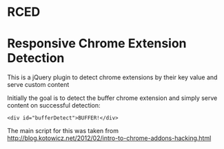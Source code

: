 RCED
====

# Responsive Chrome Extension Detection

This is a jQuery plugin to detect chrome extensions by their key value and serve custom content 

Initially the goal is to detect the buffer chrome extension and simply serve content on successful detection:

    <div id="bufferDetect">BUFFER!</div>

The main script for this was taken from http://blog.kotowicz.net/2012/02/intro-to-chrome-addons-hacking.html

